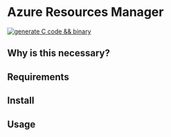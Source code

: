 # Azure Resources Manager

[![generate C code && binary](https://github.com/dzhunli/azure_resources_manager/actions/workflows/build-gui.yml/badge.svg)](https://github.com/dzhunli/azure_resources_manager/actions/workflows/build-gui.yml)


## Why is this necessary?

## Requirements

## Install

## Usage

